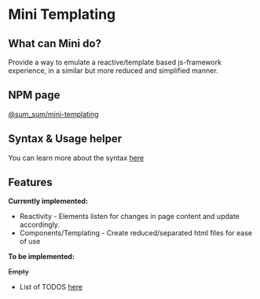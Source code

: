 # Mini Templating

## What can Mini do?

Provide a way to emulate a reactive/template based js-framework experience,
in a similar but more reduced and simplified manner.

## NPM page

[@sum_sum/mini-templating](https://www.npmjs.com/package/@sum_sum/mini-templating)

## Syntax & Usage helper

You can learn more about the syntax [here](/Mini%20Template%20Syntax.md)

## Features

**Currently implemented:**

- Reactivity - Elements listen for changes in page content and update accordingly.
- Components/Templating - Create reduced/separated html files for ease of use

**To be implemented:**

~~Empty~~

- List of TODOS [here](/Todos.md)
